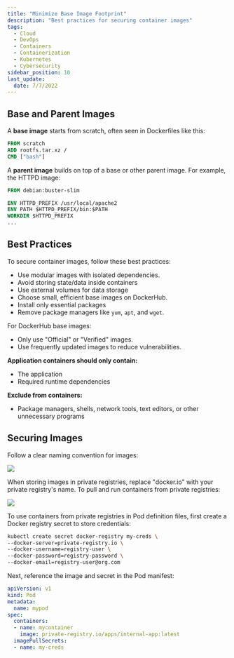 ```yaml
---
title: "Minimize Base Image Footprint"
description: "Best practices for securing container images"
tags:
  - Cloud
  - DevOps
  - Containers
  - Containerization
  - Kubernetes
  - Cybersecurity
sidebar_position: 10
last_update:
  date: 7/7/2022
---
```


## Base and Parent Images

A **base image** starts from scratch, often seen in Dockerfiles like this:

```dockerfile
FROM scratch
ADD rootfs.tar.xz /
CMD ["bash"]
```

A **parent image** builds on top of a base or other parent image. For example, the HTTPD image:

```dockerfile
FROM debian:buster-slim

ENV HTTPD_PREFIX /usr/local/apache2
ENV PATH $HTTPD_PREFIX/bin:$PATH
WORKDIR $HTTPD_PREFIX
...
```


## Best Practices

To secure container images, follow these best practices:

- Use modular images with isolated dependencies.
- Avoid storing state/data inside containers
- Use external volumes for data storage
- Choose small, efficient base images on DockerHub.
- Install only essential packages
- Remove package managers like `yum`, `apt`, and `wget`.

For DockerHub base images:

- Only use "Official" or "Verified" images.
- Use frequently updated images to reduce vulnerabilities.

**Application containers should only contain:**

- The application
- Required runtime dependencies

**Exclude from containers:**

- Package managers, shells, network tools, text editors, or other unnecessary programs

  
## Securing Images 


Follow a clear naming convention for images:

<div class='img-center'>

![](/img/docs/naming-convention-of-images.png)

</div>

When storing images in private registries, replace "docker.io" with your private registry's name. To pull and run containers from private registries:

<div class='img-center'>

![](/img/docs/running-containers-from-private-registry.png)

</div>

To use containers from private registries in Pod definition files, first create a Docker registry secret to store credentials:

```bash
kubectl create secret docker-registry my-creds \
--docker-server=private-registry.io \
--docker-username=registry-user \
--docker-password=registry-password \
--docker-email=registry-user@org.com
```

Next, reference the image and secret in the Pod manifest:

```yaml
apiVersion: v1
kind: Pod
metadata:
  name: mypod
spec:
  containers:
  - name: mycontainer
    image: private-registry.io/apps/internal-app:latest
  imagePullSecrets:
  - name: my-creds
```





 

 
